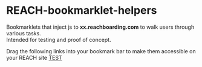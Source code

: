 # REACH-bookmarklet-helpers

Bookmarklets that inject js to <b>xx.reachboarding.com</b> to walk users through various tasks.
<br>
Intended for testing and proof of concept.

Drag the following links into your bookmark bar to make them accessible on your REACH site
<a href="javascript:(function(){alert(0);})();">TEST</a>
